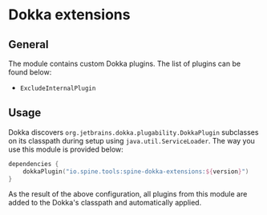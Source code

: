 # Dokka extensions
## General

The module contains custom Dokka plugins. The list of plugins can be found below:
- `ExcludeInternalPlugin`

## Usage

Dokka discovers `org.jetbrains.dokka.plugability.DokkaPlugin` subclasses on its classpath during 
setup using `java.util.ServiceLoader`. The way you use this module is provided below:

```Kotlin
dependencies {
    dokkaPlugin("io.spine.tools:spine-dokka-extensions:${version}")
}
```

As the result of the above configuration, all plugins from this module are added to the Dokka's 
classpath and automatically applied.
